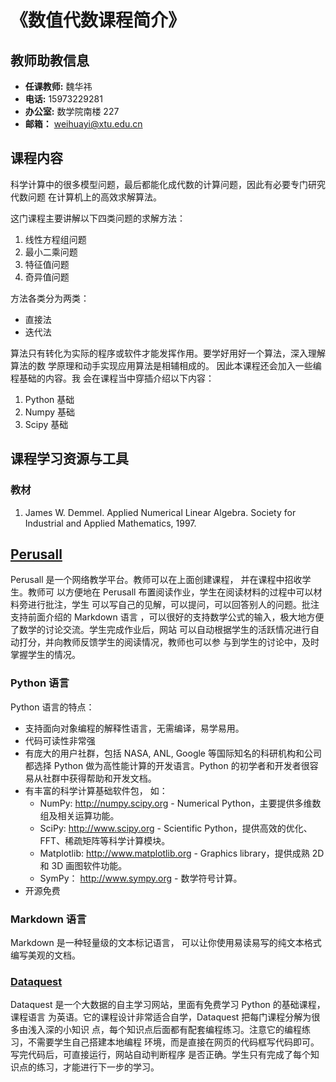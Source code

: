 # 《数值代数课程简介》


## 教师助教信息 

* **任课教师:** 魏华祎
* **电话:** 15973229281
* **办公室:** 数学院南楼 227
* **邮箱：** weihuayi@xtu.edu.cn


## 课程内容

科学计算中的很多模型问题，最后都能化成代数的计算问题，因此有必要专门研究代数问题
在计算机上的高效求解算法。

这门课程主要讲解以下四类问题的求解方法：

1. 线性方程组问题
1. 最小二乘问题
1. 特征值问题
1. 奇异值问题

方法各类分为两类：

* 直接法
* 迭代法

算法只有转化为实际的程序或软件才能发挥作用。要学好用好一个算法，深入理解算法的数
学原理和动手实现应用算法是相辅相成的。 因此本课程还会加入一些编程基础的内容。我
会在课程当中穿插介绍以下内容： 

1. Python 基础
1. Numpy 基础
1. Scipy 基础


## 课程学习资源与工具


### 教材

1. James W. Demmel. Applied Numerical Linear Algebra. Society for Industrial and
   Applied Mathematics, 1997.

## [Perusall](http://www.perusall.com/)


Perusall 是一个网络教学平台。教师可以在上面创建课程， 并在课程中招收学生。教师可
以方便地在 Perusall 布置阅读作业，学生在阅读材料的过程中可以材料旁进行批注，学生
可以写自己的见解，可以提问，可以回答别人的问题。批注支持前面介绍的 Markdown 语言
，可以很好的支持数学公式的输入，极大地方便了数学的讨论交流。学生完成作业后，网站
可以自动根据学生的活跃情况进行自动打分，并向教师反馈学生的阅读情况，教师也可以参
与到学生的讨论中，及时掌握学生的情况。


### Python 语言

Python 语言的特点：

* 支持面向对象编程的解释性语言，无需编译，易学易用。
* 代码可读性非常强
* 有庞大的用户社群，包括 NASA, ANL, Google 等国际知名的科研机构和公司都选择 Python 做为高性能计算的开发语言。Python 的初学者和开发者很容易从社群中获得帮助和开发文档。
* 有丰富的科学计算基础软件包， 如：
    + NumPy:  http://numpy.scipy.org - Numerical Python，主要提供多维数组及相关运算功能。
    + SciPy:  http://www.scipy.org - Scientific Python，提供高效的优化、FFT、稀疏矩阵等科学计算模块。
    + Matplotlib: http://www.matplotlib.org - Graphics library，提供成熟 2D 和 3D 画图软件功能。
    + SymPy： http://www.sympy.org - 数学符号计算。
* 开源免费


### Markdown 语言

Markdown 是一种轻量级的文本标记语言， 可以让你使用易读易写的纯文本格式编写美观的文档。


### [Dataquest](www.dataquest.io)

Dataquest 是一个大数据的自主学习网站，里面有免费学习 Python 的基础课程，课程语言
为英语。它的课程设计非常适合自学，Dataquest 把每门课程分解为很多由浅入深的小知识
点，每个知识点后面都有配套编程练习。注意它的编程练习，不需要学生自己搭建本地编程
环境，而是直接在网页的代码框写代码即可。写完代码后，可直接运行，网站自动判断程序
是否正确。学生只有完成了每个知识点的练习，才能进行下一步的学习。


